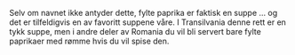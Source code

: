Selv om navnet ikke antyder dette, fylte paprika er faktisk en suppe … og det er tilfeldigvis en av favoritt suppene våre. I Transilvania denne rett er en tykk suppe, men i andre deler av Romania du vil bli servert bare fylte paprikaer med rømme hvis du vil spise den.